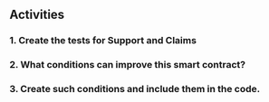 ## Activities

### 1. Create the tests for Support and Claims
### 2. What conditions can improve this smart contract?
### 3. Create such conditions and include them in the code.


